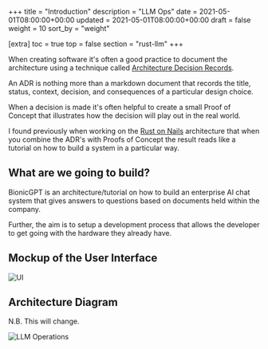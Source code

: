 +++
title = "Introduction"
description = "LLM Ops"
date = 2021-05-01T08:00:00+00:00
updated = 2021-05-01T08:00:00+00:00
draft = false
weight = 10
sort_by = "weight"

[extra]
toc = true
top = false
section = "rust-llm"
+++

When creating software it's often a good practice to document the architecture using  a technique called [Architecture Decision Records](https://adr.github.io/).

An ADR is nothing more than a markdown document that records the title, status, context, decision, and consequences of a particular design choice.

When a decision is made it's often helpful to create a small Proof of Concept that illustrates how the decision will play out in the real world. 

I found previously when working on the [Rust on Nails](https://rust-on-nails.com/) architecture that when you combine the ADR's with Proofs of Concept the result reads like a tutorial on how to build a system in a particular way. 

## What are we going to build?

BionicGPT is an architecture/tutorial on how to build an enterprise AI chat system that gives answers to questions based on documents held within the company.

Further, the aim is to setup a development process that allows the developer to get going with the hardware they already have. 

## Mockup of the User Interface

![UI](/github-readme.png)

## Architecture Diagram

N.B. This will change.

![LLM Operations](../llm-ops.svg)